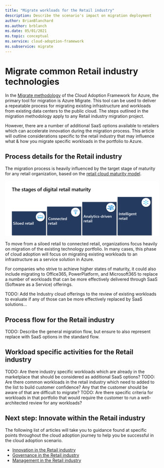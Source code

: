 ```yaml
---
title: "Migrate workloads for the Retail industry"
description: Describe the scenario's impact on migration deployment
author: BrianBlanchard
ms.author: brblanch
ms.date: 05/01/2021
ms.topic: conceptual
ms.service: cloud-adoption-framework
ms.subservice: migrate
---
```


# Migrate common Retail industry technologies

In the [Migrate methodology](../../migrate/index.md) of the Cloud Adoption Framework for Azure, the primary tool for migration is Azure Migrate. This tool can be used to deliver a repeatable process for migrating existing infrastructure and workloads from existing data centers to the public cloud. The steps outlined in the migration methodology apply to any Retail industry migration project.

However, there are a number of additional SaaS options available to retailers which can accelerate innovation during the migration process. This article will outline considerations specific to the retail industry that may influence what & how you migrate specific workloads in the portfolio to Azure.

## Process details for the Retail industry

The migration process is heavily influenced by the target stage of maturity for any retail organization, based on the [retail cloud maturity model](./retail-cloud-maturity.md).

[![Retail cloud maturity](./media/maturity-model.png)](./retail-cloud-maturity.md)

To move from a siloed retail to connected retail, organizations focus heavily on migration of the existing technology portfolio. In many cases, this phase of cloud adoption will focus on migrating existing workloads to an infrastructure as a service solution in Azure.

For companies who strive to achieve higher states of maturity, it could also include migrating to Office365, PowerPlatform, and Microsoft365 to replace a number of workloads that can be more effectively delivered through SaaS (Software as a Service) offerings.

TODO: Add the Industry cloud offerings to the review of existing workloads to evaluate if any of those can be more effectively replaced by SaaS solutions...

## Process flow for the Retail industry

TODO: Describe the general migration flow, but ensure to also represent replace with SaaS options in the standard flow.

## Workload specific activities for the Retail industry

TODO: Are there industry specific workloads which are already in the marketplace that should be considered as additional SaaS options?
TODO: Are there common workloads in the retail industry which need to added to the list to build customer confidence? Any that the customer should be aware of that are difficult to migrate?
TODO: Are there specific criteria for workloads in that portfolio that would require the customer to run a well-architected review for any workloads?

## Next step: Innovate within the Retail industry

The following list of articles will take you to guidance found at specific points throughout the cloud adoption journey to help you be successful in the cloud adoption scenario.

- [Innovation in the Retail industry](./innovate.md)
- [Governance in the Retail industry](./govern.md)
- [Management in the Retail industry](./manage.md)
